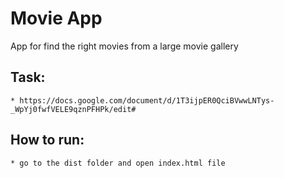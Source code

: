 # Movie App

App for find the right movies from a large movie gallery

## Task:

    * https://docs.google.com/document/d/1T3ijpER0QciBVwwLNTys-_WpYj0fwfVELE9qznPFHPk/edit#

## How to run:

    * go to the dist folder and open index.html file
